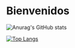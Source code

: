 # Bienvenidos
![Anurag's GitHub stats](https://github-readme-stats.vercel.app/api?username=mardesouza86&show_icons=true&theme=radical)

[![Top Langs](https://github-readme-stats.vercel.app/api/top-langs/?username=mardesouza86&layout=compact)](https://github.com/mardesouza86/github-readme-stats)





 

